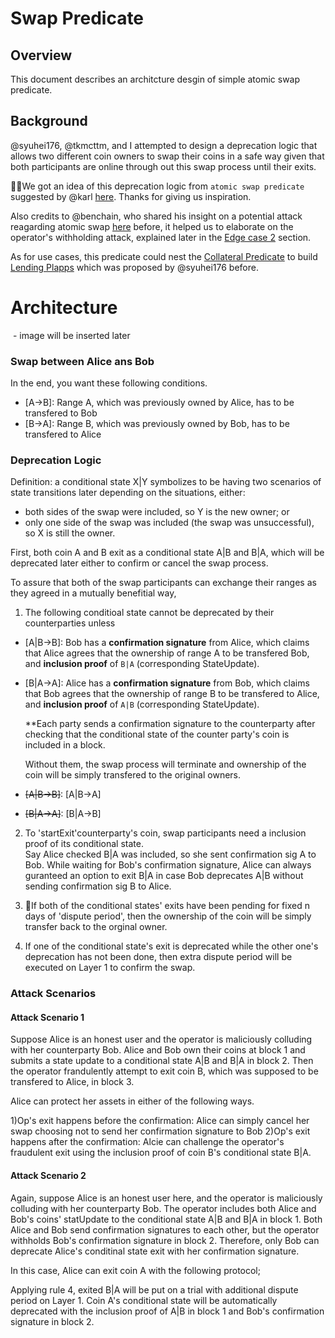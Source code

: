 Swap Predicate   
=====

## Overview
This document describes an architcture desgin of simple atomic swap predicate.

## Background

@syuhei176, @tkmcttm, and I attempted to design a deprecation logic that allows two different coin owners to swap their coins in a safe way given that both participants are online through out this swap process until their exits. 

We got an idea of this deprecation logic from `atomic swap predicate` suggested by @karl [here](https://plasma.build/t/a-question-about-verify-deprecation/41/3). Thanks for giving us inspiration.  

Also credits to @benchain, who shared his insight on a potential attack reagarding atomic swap [here](https://plasma.build/t/fast-finality-predicate/79/4) before, it helped us to elaborate on the operator's withholding attack, explained later in the [Edge case 2]() section. 
  
As for use cases, this predicate could nest the [Collateral Predicate](https://hackmd.io/@yuriko/Sy0VQFneH#Collateral-predicate) to build [Lending Plapps](https://hackmd.io/@yuriko/Sy0VQFneH#Lending-Plapp) which was proposed by @syuhei176 before.


# Architecture
![]() - image will be inserted later

### **Swap between Alice ans Bob**
In the end, you want these following conditions. 
- [A->B]: Range A, which was previously owned by Alice, has to be transfered to Bob 
- [B->A]: Range B, which was previously owned by Bob, has to be transfered to Alice

### **Deprecation Logic** 
Definition: a conditional state X|Y symbolizes to be having two scenarios of state transitions later depending on the situations, either:

- both sides of the swap were included, so Y is the new owner; or
- only one side of the swap was included (the swap was unsuccessful), so X is still the owner. 

First, both coin A and B exit as a conditional state A|B and B|A, which will be deprecated later either to confirm or cancel the swap process.  

To assure that both of the swap participants can exchange their ranges as they agreed in a mutually benefitial way, 

1. The following conditioal state cannot be deprecated  by their counterparties unless   

- [A|B->B]: Bob has a **confirmation signature** from Alice, which claims that Alice agrees that the ownership of range A to be transfered Bob, and **inclusion proof** of `B|A` (corresponding StateUpdate).
- [B|A->A]: Alice has a **confirmation signature** from Bob, which claims that Bob agrees that the ownership of range B to be transfered to Alice, and **inclusion proof** of `A|B` (corresponding StateUpdate).

    **Each party sends a confirmation signature to the counterparty after checking that the conditional state of the counter party's coin is included in a block. 

    Without them, the swap process will terminate and ownership of the coin will be simply transfered to the original owners. 

- ~~[A|B->B]~~: [A|B->A]
- ~~[B|A->A]~~: [B|A->B]

2. To 'startExit'counterparty's coin, swap participants need a inclusion proof of its conditional state.  
Say Alice checked B|A was included, so she sent confirmation sig A to Bob. While waiting for Bob's confirmation signature, Alice can always guranteed an option to exit B|A in case Bob deprecates A|B without sending confirmation sig B to Alice. 

3. If both of the conditional states' exits have been pending for fixed n days of 'dispute period', then the ownership of the coin will be simply transfer back to the orginal owner. 

4. If one of the conditional state's exit is deprecated while the other one's deprecation has not been done, then extra dispute period will be executed on Layer 1 to confirm the swap.

### **Attack Scenarios** 

#### Attack Scenario 1
Suppose Alice is an honest user and the operator is maliciously colluding with her counterparty Bob. Alice and Bob own their coins at block 1 and submits a state update to a conditional state A|B and B|A in block 2. Then the operator frandulently attempt to exit coin B, which was supposed to be transfered to Alice, in block 3. 

Alice can protect her assets in either of the following ways. 

1)Op's exit happens before the confirmation: Alice can simply cancel her swap choosing not to send her confirmation signature to Bob 
2)Op's exit happens after the confirmation: Alcie can challenge the operator's fraudulent exit using the inclusion proof of coin B's conditional state B|A. 
 

#### Attack Scenario 2
Again, suppose Alice is an honest user here, and the operator is maliciously colluding with her counterparty Bob.
The operator includes both Alice and Bob's coins' statUpdate to the conditional state A|B and B|A in block 1. Both Alice and Bob send confirmation signatures to each other, but the operator withholds Bob's confirmation signature in block 2. Therefore, only Bob can deprecate Alice's conditinal state exit with her confirmation signature.  

In this case, Alice can exit coin A with the following protocol; 

Applying rule 4, exited B|A will be put on a trial with additional dispute period on Layer 1. Coin A's conditional state will be automatically deprecated with the inclusion proof of A|B in block 1 and Bob's confirmation signature in block 2.   
